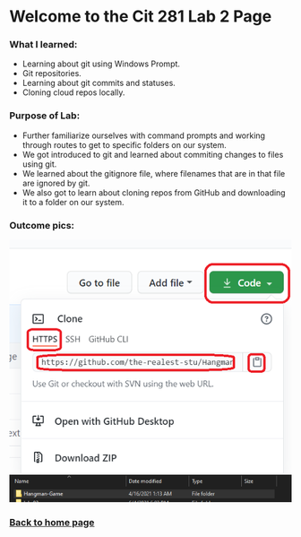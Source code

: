 # Welcome to the Cit 281 Lab 2 Page

### What I learned:

- Learning about git using Windows Prompt.
- Git repositories.
- Learning about git commits and statuses.
- Cloning cloud repos locally.

### Purpose of Lab:

- Further familiarize ourselves with command prompts and working through routes to get to specific folders on our system.
- We got introduced to git and learned about commiting changes to files using git.
- We learned about the gitignore file, where filenames that are in that file are ignored by git.
- We also got to learn about cloning repos from GitHub and downloading it to a folder on our system.

### Outcome pics: 

![GitHubHangMan.png](GitHubHangMan.png)
![hangman](hangman.png)

### [**Back to home page**](https://uo-cit-itsbread33.github.io/ItsBread33.github.io/)

